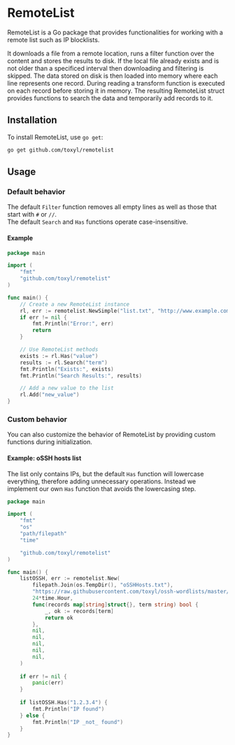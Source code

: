 # RemoteList

RemoteList is a Go package that provides functionalities for working with a remote list such as IP blocklists.  

It downloads a file from a remote location, runs a filter function over the content and stores the results to disk. If the local file already exists and is not older than a specificed interval then downloading and filtering is skipped. The data stored on disk is then loaded into memory where each line represents one record. During reading a transform function is executed on each record before storing it in memory. The resulting RemoteList struct provides functions to search the data and temporarily add records to it.

## Installation

To install RemoteList, use `go get`:

```bash
go get github.com/toxyl/remotelist
```

## Usage
### Default behavior

The default `Filter` function removes all empty lines as well as those that start with `#` or `//`.  
The default `Search` and `Has` functions operate case-insensitive.  

#### Example

```go
package main

import (
	"fmt"
	"github.com/toxyl/remotelist"
)

func main() {
	// Create a new RemoteList instance
	rl, err := remotelist.NewSimple("list.txt", "http://www.example.com/list.txt", 24 * time.Hour)
	if err != nil {
		fmt.Println("Error:", err)
		return
	}

	// Use RemoteList methods
	exists := rl.Has("value")
	results := rl.Search("term")
	fmt.Println("Exists:", exists)
	fmt.Println("Search Results:", results)

	// Add a new value to the list
	rl.Add("new_value")
}
```

### Custom behavior

You can also customize the behavior of RemoteList by providing custom functions during initialization. 

#### Example: oSSH hosts list
The list only contains IPs, but the default `Has` function will lowercase everything, therefore adding unnecessary operations. Instead we implement our own `Has` function that avoids the lowercasing step.
```go
package main

import (
	"fmt"
	"os"
	"path/filepath"
	"time"

	"github.com/toxyl/remotelist"
)

func main() {
	listOSSH, err := remotelist.New(
		filepath.Join(os.TempDir(), "oSSHHosts.txt"),
		"https://raw.githubusercontent.com/toxyl/ossh-wordlists/master/hosts.txt",
		24*time.Hour,
		func(records map[string]struct{}, term string) bool {
			_, ok := records[term]
			return ok
		},
		nil,
		nil,
		nil,
		nil,
		nil,
	)
	
	if err != nil {
		panic(err)
	}
	
	if listOSSH.Has("1.2.3.4") {
		fmt.Println("IP found")
	} else {
		fmt.Println("IP _not_ found")
	}
}
```

